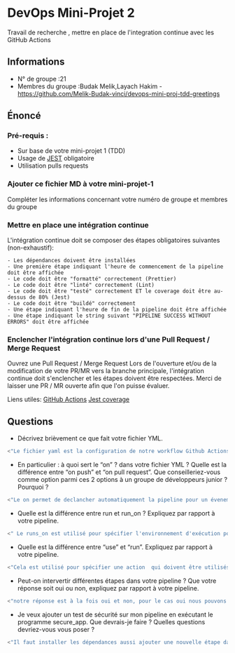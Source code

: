 # DevOps Mini-Projet 2
Travail de recherche , mettre en place de l'integration continue avec les GitHub Actions

## Informations
- N° de groupe :21
- Membres du groupe :Budak Melik,Layach Hakim
-https://github.com/Melik-Budak-vinci/devops-mini-proj-tdd-greetings

## Énoncé

### Pré-requis :
- Sur base de votre mini-projet 1 (TDD)
- Usage de [JEST](https://jestjs.io/docs/getting-started) obligatoire
- Utilisation pulls requests


### Ajouter ce fichier MD à votre mini-projet-1
Compléter les informations concernant votre numéro de groupe et membres du groupe

### Mettre en place une intégration continue
L'intégration continue doit se composer des étapes obligatoires suivantes (non-exhaustif):

    - Les dépendances doivent être installées
    - Une première étape indiquant l'heure de commencement de la pipeline doit être affichée
    - Le code doit être "formatté" correctement (Prettier)
    - Le code doit être "linté" correctement (Lint)
    - Le code doit être "testé" correctement ET le coverage doit être au-dessus de 80% (Jest)
    - Le code doit être "buildé" correctement
    - Une étape indiquant l'heure de fin de la pipeline doit être affichée
    - Une étape indiquant le string suivant "PIPELINE SUCCESS WITHOUT ERRORS" doit être affichée

### Enclencher l'intégration continue lors d'une Pull Request / Merge Request
Ouvrez une Pull Request / Merge Request 
Lors de l'ouverture et/ou de la modification de votre PR/MR vers la branche principale, l'intégration continue doit s'enclencher et les étapes doivent être respectées.
Merci de laisser une PR / MR ouverte afin que l'on puisse évaluer.


Liens utiles:
[GitHub Actions](https://docs.github.com/fr/actions)
[Jest coverage](https://www.valentinog.com/blog/jest-coverage/)

## Questions

- Décrivez brièvement ce que fait votre fichier YML.  
```bash
<"Le fichier yaml est la configuration de notre workflow Github Actions qui nous permet d'instaurer des règles,installer des dépendences et limiter certaine actions par exemple dans notre fichier yaml nous avons limiter les pull request pour que le merge sois autoriser seulement si tous les tests sont passé">
```
- En particulier : à quoi sert le “on” ? dans votre fichier YML ?  Quelle est la différence entre “on push” et “on pull request”. Que conseilleriez-vous comme option parmi ces 2 options à un groupe de développeurs junior ? Pourquoi ? 
```bash
<"Le on permet de declancher automatiquement la pipeline pour un évenement spécifier dans ce dernier par exemple au début de notre projet numéro deux notre pipeline devait se declancher quand il y avait un push et ensuite nous avons modifer en ajoutant qu'il fallait une pull request pour que la pipeline ce déclanche.La différence entre on push et on pull request est que la pipeline ce lance apres un push et dans l'autre a un pull request et pour un developpeurs junior je conseillerais on pull request pour éviter les problèmes comme que le junior push sur le main un code errone et donc grave au on pull request quelqu'un de plus expérimenter pourra vérifier le code du junior.">
```
- Quelle est la différence entre run et run_on ?  Expliquez par rapport à votre pipeline.  
```bash
<" Le runs_on est utilisé pour spécifier l'environnement d'exécution pour un job dans le  flux de travail GitHub Actions dans notre pipeline c'est ubuntu-latest.Le run permet de déclancher l'exécution du code ou des scripts">
```
- Quelle est la différence entre “use” et “run”. Expliquez par rapport à votre pipeline. 
```bash
<"Cela est utilisé pour spécifier une action  qui doivent être utilisés dans une étape spécifique. Dans notre pipeline, nous  utilisons uses pour utiliser des actions prédéfinies fournies par GitHub Actions. Par exemple : - uses: actions/checkout@v2.Cela permet de pré-construire et nous simplifier telles que la récupération du code source (actions/checkout).Alors que le run permet d'éxécuter une action précise. ">
```
- Peut-on intervertir différentes étapes dans votre pipeline ? Que votre réponse soit oui ou non, expliquez par rapport à votre pipeline. 
```bash
<"notre réponse est à la fois oui et non, pour le cas oui nous pouvons intervertir par exemple prettier et le linter cela fonctionnera toujours, et pur le cas non, si on intervertit l'installation des dependances avec une autre action definis plus tard qui utilise des dependances cela ne fonctionnera pas car par exemple, la commande npm run prettier a besoin de dependance prettier pour fonctionner donc si l'installation n'est pas fait la commande ne sera pas connu et donc la pipeline lancera une erreur.  ">
```
- Je veux ajouter un test de sécurité sur mon pipeline en exécutant le programme secure_app. Que devrais-je faire ?  Quelles questions devriez-vous vous poser ? 
```bash
<"Il faut installer les dépendances aussi ajouter une nouvelle étape dans la pipeline et aussi ajouter le script.On pourrait se poser comme question, quel type de test de sécurité est nécessaire pour notre application? Ou encore quand exécuter le test de sécurité dans le pipeline ?">
```
